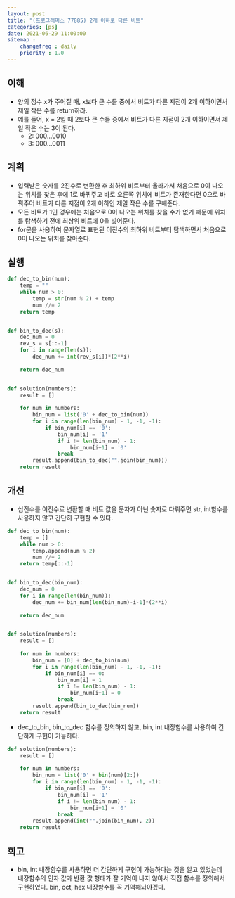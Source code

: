 ```yaml
---
layout: post
title: "(프로그래머스 77885) 2개 이하로 다른 비트"
categories: [ps]
date: 2021-06-29 11:00:00
sitemap :
    changefreq : daily
    priority : 1.0
---
```


## 이해

- 양의 정수 x가 주어질 때, x보다 큰 수들 중에서 비트가 다른 지점이 2개 이하이면서 제일 작은 수를 return하라.
- 예를 들어, x = 2일 때 2보다 큰 수들 중에서 비트가 다른 지점이 2개 이하이면서 제일 작은 수는 3이 된다. 
    - 2: 000...0010
    - 3: 000...0011


## 계획
- 입력받은 숫자를 2진수로 변환한 후 최하위 비트부터 올라가서 처음으로 0이 나오는 위치를 찾은 후에 1로 바뀌주고 바로 오른쪽 위치에 비트가 존재한다면 0으로 바꿔주어 비트가 다른 지점이 2개 이하인 제일 작은 수를 구해준다.
- 모든 비트가 1인 경우에는 처음으로 0이 나오는 위치를 찾을 수가 없기 때문에 위치를 탐색하기 전에 최상위 비트에 0을 넣어준다.
- for문을 사용하여 문자열로 표현된 이진수의 최하위 비트부터 탐색하면서 처음으로 0이 나오는 위치를 찾아준다.

## 실행

```python
def dec_to_bin(num):
    temp = ""
    while num > 0:
        temp = str(num % 2) + temp
        num //= 2
    return temp


def bin_to_dec(s):  
    dec_num = 0
    rev_s = s[::-1]
    for i in range(len(s)):
        dec_num += int(rev_s[i])*(2**i)
        
    return dec_num


def solution(numbers):
    result = []
    
    for num in numbers:
        bin_num = list('0' + dec_to_bin(num))
        for i in range(len(bin_num) - 1, -1, -1):
            if bin_num[i] == '0':
                bin_num[i] = '1'
                if i != len(bin_num) - 1:
                    bin_num[i+1] = '0'
                break
        result.append(bin_to_dec("".join(bin_num)))
    return result
```

## 개선
- 십진수를 이진수로 변환할 때 비트 값을 문자가 아닌 숫자로 다뤄주면 str, int함수를 사용하지 않고 간단히 구현할 수 있다.

```python
def dec_to_bin(num):
    temp = []
    while num > 0:
        temp.append(num % 2)
        num //= 2
    return temp[::-1]


def bin_to_dec(bin_num):  
    dec_num = 0
    for i in range(len(bin_num)):
        dec_num += bin_num[len(bin_num)-i-1]*(2**i)
        
    return dec_num


def solution(numbers):
    result = []
    
    for num in numbers:
        bin_num = [0] + dec_to_bin(num)
        for i in range(len(bin_num) - 1, -1, -1):
            if bin_num[i] == 0:
                bin_num[i] = 1
                if i != len(bin_num) - 1:
                    bin_num[i+1] = 0
                break
        result.append(bin_to_dec(bin_num))
    return result
```

- dec_to_bin, bin_to_dec 함수를 정의하지 않고, bin, int 내장함수를 사용하여 간단하게 구현이 가능하다.
```python
def solution(numbers):
    result = []
    
    for num in numbers:
        bin_num = list('0' + bin(num)[2:])
        for i in range(len(bin_num) - 1, -1, -1):
            if bin_num[i] == '0':
                bin_num[i] = '1'
                if i != len(bin_num) - 1:
                    bin_num[i+1] = '0'
                break
        result.append(int("".join(bin_num), 2))
    return result
```
## 회고

- bin, int 내장함수를 사용하면 더 간단하게 구현이 가능하다는 것을 알고 있었는데 내장함수의 인자 값과 반환 값 형태가 잘 기억이 나지 않아서 직접 함수를 정의해서 구현하였다. bin, oct, hex 내장함수를 꼭 기억해놔야겠다.
